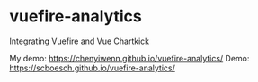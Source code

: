 # vuefire-analytics
Integrating Vuefire and Vue Chartkick

My demo: https://chenyiwenn.github.io/vuefire-analytics/
Demo: https://scboesch.github.io/vuefire-analytics/

